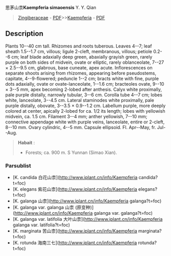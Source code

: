 思茅山柰**Kaempferia simaoensis** Y. Y. Qian

> [Zingiberaceae](http://www.iplant.cn/info/Zingiberaceae?t=foc) - [PDF](http://www.iplant.cn/foc/pdf/Zingiberaceae.pdf)>>[Kaempferia](http://www.iplant.cn/info/Kaempferia?t=foc) - [PDF](http://www.iplant.cn/foc/pdf/Kaempferia.pdf)

## Description

Plants 10--40 cm tall. Rhizomes and roots tuberous. Leaves 4--7; leaf sheath 1.5--1.7 cm, villous; ligule 2-cleft, membranous, villous; petiole 0.2--6 cm; leaf blade adaxially deep green, abaxially grayish green, rarely purple on both sides of midvein, ovate or elliptic, rarely oblanceolate, 7--27 × 2.5--9.5 cm, glabrous, base cuneate, apex acute. Inflorescences on separate shoots arising from rhizomes, appearing before pseudostems, capitate, 4--9-flowered; peduncle 1--2 cm; bracts white with fine, purple dots adaxially, ovate or ovate-lanceolate, 1--1.6 cm; bracteoles ovate, 9--10 × 3--5 mm, apex becoming 2-lobed after anthesis. Calyx white proximally, pale purple distally, narrowly tubular, 3--6 cm. Corolla tube 4--7 cm; lobes white, lanceolate, 3--4.5 cm. Lateral staminodes white proximally, pale purple distally, obovate, 3--3.5 × 0.9--1.2 cm. Labellum purple, more deeply colored at center, apically 2-lobed for ca. 1/2 its length; lobes with yellowish midvein, ca. 1.5 cm. Filament 3--4 mm; anther yellowish, 7--10 mm; connective appendage white with purple veins, lanceolate, entire or 2-cleft, 8--10 mm. Ovary cylindric, 4--5 mm. Capsule ellipsoid. Fl. Apr--May, fr. Jul--Aug.


> **Habait** : 
>* Forests; ca. 900 m. S Yunnan (Simao Xian).

### Parsublist

* [K.  candida  白花山柰](http://www.iplant.cn/info/Kaempferia candida?t=foc)
* [K.  elegans  紫花山柰](http://www.iplant.cn/info/Kaempferia elegans?t=foc)
* [K.  galanga  山柰](http://www.iplant.cn/info/Kaempferia galanga?t=foc)
* [K.  galanga var. galanga  山柰 (原变种)](http://www.iplant.cn/info/Kaempferia galanga var. galanga?t=foc)
* [K.  galanga var. latifolia  大叶山柰](http://www.iplant.cn/info/Kaempferia galanga var. latifolia?t=foc)
* [K.  marginata  苦山柰](http://www.iplant.cn/info/Kaempferia marginata?t=foc)
* [K.  rotunda  海南三七](http://www.iplant.cn/info/Kaempferia rotunda?t=foc)
